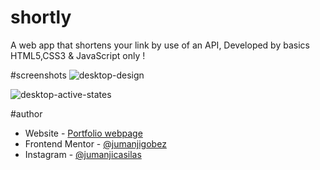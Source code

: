 # shortly
A web app that shortens your link by use of an API, Developed by basics HTML5,CSS3 & JavaScript only !

#screenshots
![desktop-design](https://user-images.githubusercontent.com/73429193/190891501-73c21866-7e23-4aa0-a94a-18b59d53d315.jpg)

![desktop-active-states](https://user-images.githubusercontent.com/73429193/190891510-914fd3eb-99d0-49bc-98d1-ec39b541821c.jpg)

#author
- Website - [Portfolio webpage](https://www.jumanjigobez.github.io/personal_portfolio)
- Frontend Mentor - [@jumanjigobez](https://www.frontendmentor.io/profile/Jumanjigobez)
- Instagram - [@jumanjicasilas](https://www.instagram.com/jumanjigobez)


